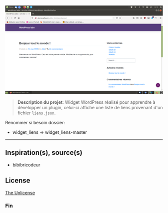 ![](capture.png)

> **Description du projet**: Widget WordPress réalisé pour apprendre à développer un plugin, celui-ci affiche une liste de liens provenant d'un fichier `liens.json`.

Renommer si besoin dossier:

- widget_liens => widget_liens-master

* * *

## Inspiration(s), source(s)

* bibibricodeur

## License

[The Unlicense](https://choosealicense.com/licenses/unlicense/)

### Fin
